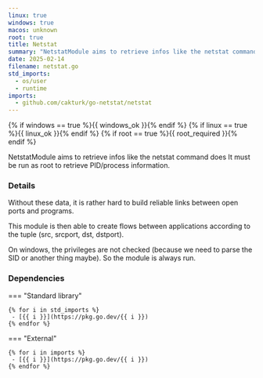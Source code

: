```yaml
---
linux: true
windows: true
macos: unknown
root: true
title: Netstat
summary: "NetstatModule aims to retrieve infos like the netstat command does It must be run as root to retrieve PID/process information."
date: 2025-02-14
filename: netstat.go
std_imports:
  - os/user
  - runtime
imports:
  - github.com/cakturk/go-netstat/netstat
---
```


{% if windows == true %}{{ windows_ok }}{% endif %}
{% if linux == true %}{{ linux_ok }}{% endif %}
{% if root == true %}{{ root_required }}{% endif %}

NetstatModule aims to retrieve infos like the netstat command does It must be run as root to retrieve PID/process information.

### Details
 Without these data, it is rather hard to build reliable links between open ports and programs.

This module is then able to create flows between applications according to the tuple (src, srcport, dst, dstport).

On windows, the privileges are not checked (because we need to parse the SID or another thing maybe). So the module is always run.

### Dependencies

=== "Standard library"

	{% for i in std_imports %}
	 - [{{ i }}](https://pkg.go.dev/{{ i }})
	{% endfor %}

=== "External"

	{% for i in imports %}
	 - [{{ i }}](https://pkg.go.dev/{{ i }})
	{% endfor %}
